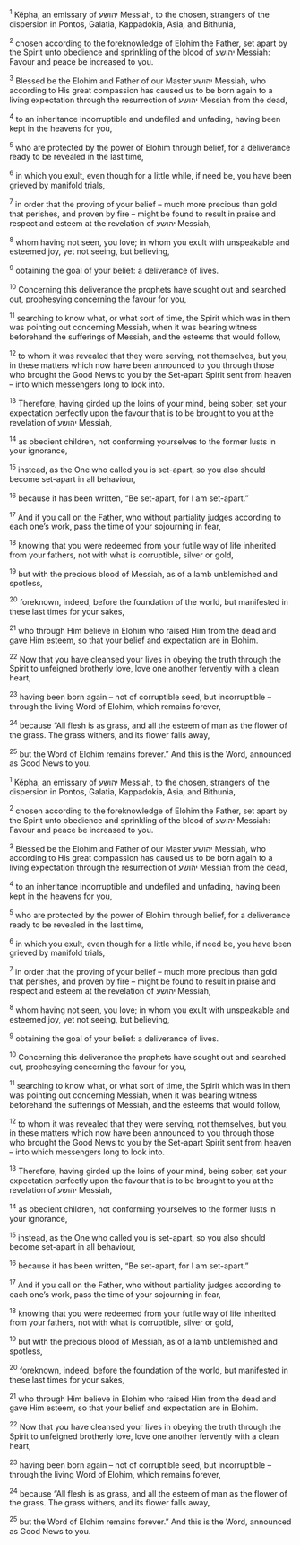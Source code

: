 <sup>1</sup> Kĕpha, an emissary of יהושע Messiah, to the chosen, strangers of the dispersion in Pontos, Galatia, Kappadokia, Asia, and Bithunia,

<sup>2</sup> chosen according to the foreknowledge of Elohim the Father, set apart by the Spirit unto obedience and sprinkling of the blood of יהושע Messiah: Favour and peace be increased to you.

<sup>3</sup> Blessed be the Elohim and Father of our Master יהושע Messiah, who according to His great compassion has caused us to be born again to a living expectation through the resurrection of יהושע Messiah from the dead,

<sup>4</sup> to an inheritance incorruptible and undefiled and unfading, having been kept in the heavens for you,

<sup>5</sup> who are protected by the power of Elohim through belief, for a deliverance ready to be revealed in the last time,

<sup>6</sup> in which you exult, even though for a little while, if need be, you have been grieved by manifold trials,

<sup>7</sup> in order that the proving of your belief – much more precious than gold that perishes, and proven by fire – might be found to result in praise and respect and esteem at the revelation of יהושע Messiah,

<sup>8</sup> whom having not seen, you love; in whom you exult with unspeakable and esteemed joy, yet not seeing, but believing,

<sup>9</sup> obtaining the goal of your belief: a deliverance of lives.

<sup>10</sup> Concerning this deliverance the prophets have sought out and searched out, prophesying concerning the favour for you,

<sup>11</sup> searching to know what, or what sort of time, the Spirit which was in them was pointing out concerning Messiah, when it was bearing witness beforehand the sufferings of Messiah, and the esteems that would follow,

<sup>12</sup> to whom it was revealed that they were serving, not themselves, but you, in these matters which now have been announced to you through those who brought the Good News to you by the Set-apart Spirit sent from heaven – into which messengers long to look into.

<sup>13</sup> Therefore, having girded up the loins of your mind, being sober, set your expectation perfectly upon the favour that is to be brought to you at the revelation of יהושע Messiah,

<sup>14</sup> as obedient children, not conforming yourselves to the former lusts in your ignorance,

<sup>15</sup> instead, as the One who called you is set-apart, so you also should become set-apart in all behaviour,

<sup>16</sup> because it has been written, “Be set-apart, for I am set-apart.”

<sup>17</sup> And if you call on the Father, who without partiality judges according to each one’s work, pass the time of your sojourning in fear,

<sup>18</sup> knowing that you were redeemed from your futile way of life inherited from your fathers, not with what is corruptible, silver or gold,

<sup>19</sup> but with the precious blood of Messiah, as of a lamb unblemished and spotless,

<sup>20</sup> foreknown, indeed, before the foundation of the world, but manifested in these last times for your sakes,

<sup>21</sup> who through Him believe in Elohim who raised Him from the dead and gave Him esteem, so that your belief and expectation are in Elohim.

<sup>22</sup> Now that you have cleansed your lives in obeying the truth through the Spirit to unfeigned brotherly love, love one another fervently with a clean heart,

<sup>23</sup> having been born again – not of corruptible seed, but incorruptible – through the living Word of Elohim, which remains forever,

<sup>24</sup> because “All flesh is as grass, and all the esteem of man as the flower of the grass. The grass withers, and its flower falls away,

<sup>25</sup> but the Word of Elohim remains forever.” And this is the Word, announced as Good News to you.

<sup>1</sup> Kĕpha, an emissary of יהושע Messiah, to the chosen, strangers of the dispersion in Pontos, Galatia, Kappadokia, Asia, and Bithunia,

<sup>2</sup> chosen according to the foreknowledge of Elohim the Father, set apart by the Spirit unto obedience and sprinkling of the blood of יהושע Messiah: Favour and peace be increased to you.

<sup>3</sup> Blessed be the Elohim and Father of our Master יהושע Messiah, who according to His great compassion has caused us to be born again to a living expectation through the resurrection of יהושע Messiah from the dead,

<sup>4</sup> to an inheritance incorruptible and undefiled and unfading, having been kept in the heavens for you,

<sup>5</sup> who are protected by the power of Elohim through belief, for a deliverance ready to be revealed in the last time,

<sup>6</sup> in which you exult, even though for a little while, if need be, you have been grieved by manifold trials,

<sup>7</sup> in order that the proving of your belief – much more precious than gold that perishes, and proven by fire – might be found to result in praise and respect and esteem at the revelation of יהושע Messiah,

<sup>8</sup> whom having not seen, you love; in whom you exult with unspeakable and esteemed joy, yet not seeing, but believing,

<sup>9</sup> obtaining the goal of your belief: a deliverance of lives.

<sup>10</sup> Concerning this deliverance the prophets have sought out and searched out, prophesying concerning the favour for you,

<sup>11</sup> searching to know what, or what sort of time, the Spirit which was in them was pointing out concerning Messiah, when it was bearing witness beforehand the sufferings of Messiah, and the esteems that would follow,

<sup>12</sup> to whom it was revealed that they were serving, not themselves, but you, in these matters which now have been announced to you through those who brought the Good News to you by the Set-apart Spirit sent from heaven – into which messengers long to look into.

<sup>13</sup> Therefore, having girded up the loins of your mind, being sober, set your expectation perfectly upon the favour that is to be brought to you at the revelation of יהושע Messiah,

<sup>14</sup> as obedient children, not conforming yourselves to the former lusts in your ignorance,

<sup>15</sup> instead, as the One who called you is set-apart, so you also should become set-apart in all behaviour,

<sup>16</sup> because it has been written, “Be set-apart, for I am set-apart.”

<sup>17</sup> And if you call on the Father, who without partiality judges according to each one’s work, pass the time of your sojourning in fear,

<sup>18</sup> knowing that you were redeemed from your futile way of life inherited from your fathers, not with what is corruptible, silver or gold,

<sup>19</sup> but with the precious blood of Messiah, as of a lamb unblemished and spotless,

<sup>20</sup> foreknown, indeed, before the foundation of the world, but manifested in these last times for your sakes,

<sup>21</sup> who through Him believe in Elohim who raised Him from the dead and gave Him esteem, so that your belief and expectation are in Elohim.

<sup>22</sup> Now that you have cleansed your lives in obeying the truth through the Spirit to unfeigned brotherly love, love one another fervently with a clean heart,

<sup>23</sup> having been born again – not of corruptible seed, but incorruptible – through the living Word of Elohim, which remains forever,

<sup>24</sup> because “All flesh is as grass, and all the esteem of man as the flower of the grass. The grass withers, and its flower falls away,

<sup>25</sup> but the Word of Elohim remains forever.” And this is the Word, announced as Good News to you.

